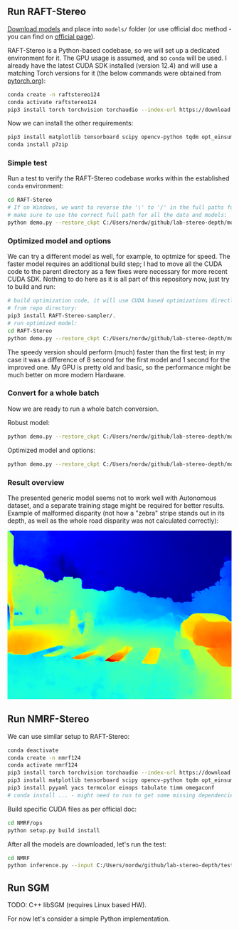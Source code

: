 ## Run RAFT-Stereo

[Download models](https://www.dropbox.com/s/ftveifyqcomiwaq/models.zip&dl=1) and place into `models/` folder (or use official doc method - you can find on [official page](https://github.com/princeton-vl/RAFT-Stereo)).

RAFT-Stereo is a Python-based codebase, so we will set up a dedicated environment for it. The GPU usage is assumed, and so `conda` will be used. I already have the latest CUDA SDK installed (version 12.4) and will use a matching Torch versions for it (the below commands were obtained from [pytorch.org](pytorch.org)):

```bash
conda create -n raftstereo124
conda activate raftstereo124
pip3 install torch torchvision torchaudio --index-url https://download.pytorch.org/whl/cu124
```

Now we can install the other requirements:
```bash
pip3 install matplotlib tensorboard scipy opencv-python tqdm opt_einsum imageio scikit-image
conda install p7zip
```

### Simple test

Run a test to verify the RAFT-Stereo codebase works within the established `conda` environment:

```bash
cd RAFT-Stereo
# If on Windows, we want to reverse the '\' to '/' in the full paths for left and right!
# make sure to use the correct full path for all the data and models:
python demo.py --restore_ckpt C:/Users/nordw/github/lab-stereo-depth/models/iraftstereo_rvc.pth --context_norm instance -l=C:/Users/nordw/github/lab-stereo-depth/test/left/*.png -r=C:/Users/nordw/github/lab-stereo-depth/test/right/*.png --output_directory C:/Users/nordw/github/lab-stereo-depth/test/output-raftstereo-rvc
```

### Optimized model and options

We can try a different model as well, for example, to optmize for speed. The faster model requires an additional build step; I had to move all the CUDA code to the parent directory as a few fixes were necessary for more recent CUDA SDK. Nothing to do here as it is all part of this repository now, just try to build and run:
```bash
# build optimization code, it will use CUDA based optimizations directly
# from repo directory:
pip3 install RAFT-Stereo-sampler/.
# run optimized model:
cd RAFT-Stereo
python demo.py --restore_ckpt C:/Users/nordw/github/lab-stereo-depth/models/raftstereo-realtime.pth --shared_backbone --n_downsample 3 --n_gru_layers 2 --slow_fast_gru --valid_iters 7 --corr_implementation reg_cuda --mixed_precision -l=C:/Users/nordw/github/lab-stereo-depth/test/left/*.png -r=C:/Users/nordw/github/lab-stereo-depth/test/right/*.png --output_directory C:/Users/nordw/github/lab-stereo-depth/test/output-raftstereo-realtime
```

The speedy version should perform (much) faster than the first test; in my case it was a difference of 8 second for the first model and 1 second for the improved one. My GPU is pretty old and basic, so the performance might be much better on more modern Hardware. 

### Convert for a whole batch

Now we are ready to run a whole batch conversion.

Robust model:
```bash
python demo.py --restore_ckpt C:/Users/nordw/github/lab-stereo-depth/models/iraftstereo_rvc.pth --context_norm instance -l=C:/Users/nordw/dataset/URBAN_F0/1_IMAGE/LEFT/*.png -r=C:/Users/nordw/dataset/URBAN_F0/1_IMAGE/RIGHT/*.png --output_directory C:/Users/nordw/dataset/URBAN_F0/output-RAFT-Stereo-robust/
```

Optimized model and options:

```bash
python demo.py --restore_ckpt C:/Users/nordw/github/lab-stereo-depth/models/raftstereo-realtime.pth --shared_backbone --n_downsample 3 --n_gru_layers 2 --slow_fast_gru --valid_iters 7 --corr_implementation reg_cuda --mixed_precision -l=C:/Users/nordw/dataset/URBAN_F0/1_IMAGE/LEFT/*.png -r=C:/Users/nordw/dataset/URBAN_F0/1_IMAGE/RIGHT/*.png --output_directory C:/Users/nordw/dataset/URBAN_F0/output-RAFT-Stereo-opt/
```

### Result overview

The presented generic model seems not to work well with Autonomous dataset, and a separate training stage might be required for better results. Example of malformed disparity (not how a "zebra" stripe stands out in its depth, as well as the whole road disparity was not calculated correctly):

![Example](./test/output-raftstereo-rvc/000168.png)

## Run NMRF-Stereo

We can use similar setup to RAFT-Stereo:

```bash
conda deactivate
conda create -n nmrf124
conda activate nmrf124
pip3 install torch torchvision torchaudio --index-url https://download.pytorch.org/whl/cu124
pip3 install matplotlib tensorboard scipy opencv-python tqdm opt_einsum imageio scikit-image
pip3 install pyyaml yacs termcolor einops tabulate timm omegaconf
# conda install ... - might need to run to get some missing dependencies
```

Build specific CUDA files as per official doc:
```bash
cd NMRF/ops
python setup.py build install
```

After all the models are downloaded, let's run the test:

```bash
cd NMRF
python inference.py --input C:/Users/nordw/github/lab-stereo-depth/test/left/000168.png C:/Users/nordw/github/lab-stereo-depth/test/left/000322.png C:/Users/nordw/github/lab-stereo-depth/test/right/000168.png C:/Users/nordw/github/lab-stereo-depth/test/right/000322.png --output C:/Users/nordw/github/lab-stereo-depth/test/output-nmrf-kitti SOLVER.RESUME C:/Users/nordw/github/lab-stereo-depth/models/NMRF/kitti/kitti.pth
```

## Run SGM

TODO: C++ libSGM (requires Linux based HW).

For now let's consider a simple Python implementation.